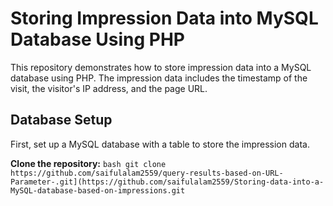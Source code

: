 # Storing Impression Data into MySQL Database Using PHP

This repository demonstrates how to store impression data into a MySQL database using PHP. The impression data includes the timestamp of the visit, the visitor's IP address, and the page URL.


## Database Setup

First, set up a MySQL database with a table to store the impression data.


 **Clone the repository:**
    ```bash
    git clone https://github.com/saifulalam2559/query-results-based-on-URL-Parameter-.git](https://github.com/saifulalam2559/Storing-data-into-a-MySQL-database-based-on-impressions.git
    ```

